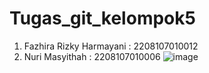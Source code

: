 # Tugas_git_kelompok5
 1. Fazhira Rizky Harmayani : 2208107010012
 2. Nuri Masyithah : 2208107010006
![image](https://github.com/nurimasyithah/Tugas_git_kelompok5/assets/131990558/a6393e35-7245-4bbf-9006-fb86c8dc24f1)
